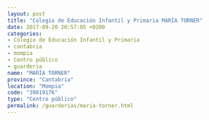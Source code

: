 ```yaml
---
layout: post
title: "Colegio de Educación Infantil y Primaria MARÍA TORNER"
date: 2017-09-20 20:57:05 +0200
categories:
- Colegio de Educación Infantil y Primaria
- cantabria
- mompia
- Centro público
- guarderia
name: "MARÍA TORNER"
province: "Cantabria"
location: "Mompia"
code: "39019176"
type: "Centro público"
permalink: /guarderias/maria-torner.html
---
```


